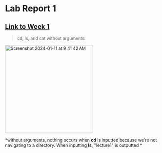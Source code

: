 # **Lab Report 1**
[Link to Week 1](https://ucsd-cse15l-w24.github.io/index.html)
---
> cd, ls, and cat without arguments:
<img width="288" alt="Screenshot 2024-01-11 at 9 41 42 AM" src="https://github.com/lvciann/cse15l-lab-reports/assets/105315522/4e37e5b1-9658-4605-818e-7d8bcafba2bb">

*without arguments, nothing occurs when **cd** is inputted because we're not navigating to a directory. When inputting **ls**, "lecture1" is outputted *
